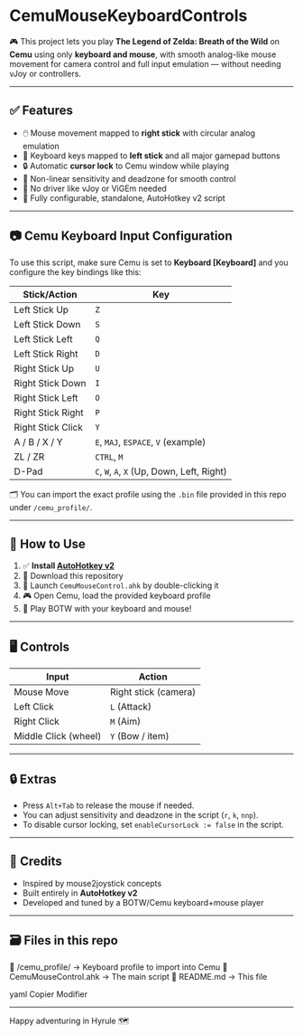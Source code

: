 # CemuMouseKeyboardControls

🎮 This project lets you play **The Legend of Zelda: Breath of the Wild** on **Cemu** using only **keyboard and mouse**, with smooth analog-like mouse movement for camera control and full input emulation — without needing vJoy or controllers.

---

## ✅ Features

- 🖱️ Mouse movement mapped to **right stick** with circular analog emulation
- 🧭 Keyboard keys mapped to **left stick** and all major gamepad buttons
- 🔒 Automatic **cursor lock** to Cemu window while playing
- 🔁 Non-linear sensitivity and deadzone for smooth control
- 🔌 No driver like vJoy or ViGEm needed
- 🧰 Fully configurable, standalone, AutoHotkey v2 script

---

## 📷 Cemu Keyboard Input Configuration

To use this script, make sure Cemu is set to **Keyboard [Keyboard]** and you configure the key bindings like this:

| Stick/Action       | Key  |
|--------------------|------|
| Left Stick Up      | `Z`  |
| Left Stick Down    | `S`  |
| Left Stick Left    | `Q`  |
| Left Stick Right   | `D`  |
| Right Stick Up     | `U`  |
| Right Stick Down   | `I`  |
| Right Stick Left   | `O`  |
| Right Stick Right  | `P`  |
| Right Stick Click  | `Y`  |
| A / B / X / Y      | `E`, `MAJ`, `ESPACE`, `V` (example)
| ZL / ZR            | `CTRL`, `M`
| D-Pad              | `C`, `W`, `A`, `X` (Up, Down, Left, Right)

🗂️ You can import the exact profile using the `.bin` file provided in this repo under `/cemu_profile/`.

---

## 🚀 How to Use

1. ✅ **Install [AutoHotkey v2](https://www.autohotkey.com/download/)**
2. 🧩 Download this repository
3. 🔧 Launch `CemuMouseControl.ahk` by double-clicking it
4. 🎮 Open Cemu, load the provided keyboard profile
5. 💨 Play BOTW with your keyboard and mouse!

---

## 🖥️ Controls

| Input                  | Action                  |
|------------------------|--------------------------|
| Mouse Move             | Right stick (camera)
| Left Click             | `L` (Attack)
| Right Click            | `M` (Aim)
| Middle Click (wheel)   | `Y` (Bow / item)

---

## 🔒 Extras

- Press `Alt+Tab` to release the mouse if needed.
- You can adjust sensitivity and deadzone in the script (`r`, `k`, `nnp`).
- To disable cursor locking, set `enableCursorLock := false` in the script.

---

## 🤝 Credits

- Inspired by mouse2joystick concepts
- Built entirely in **AutoHotkey v2**
- Developed and tuned by a BOTW/Cemu keyboard+mouse player

---

## 🗃️ Files in this repo
📁 /cemu_profile/ → Keyboard profile to import into Cemu
📄 CemuMouseControl.ahk → The main script
📄 README.md → This file

yaml
Copier
Modifier

---

Happy adventuring in Hyrule 🗺️
